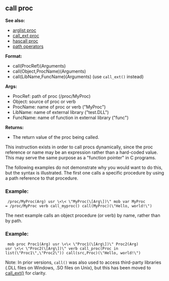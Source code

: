 ## call proc
**See also:**
+   [arglist proc](/ref/proc/arglist.md) 
+   [call_ext proc](/ref/proc/call_ext.md) 
+   [hascall proc](/ref/proc/hascall.md) 
+   [path operators](/ref/operator/path.md) 
<!-- -->
**Format:**
+   call(ProcRef)(Arguments)
+   call(Object,ProcName)(Arguments)
+   call(LibName,FuncName)(Arguments) (use `call_ext()` instead)
<!-- -->
**Args:**
+   ProcRef: path of proc (/proc/MyProc)
+   Object: source of proc or verb
+   ProcName: name of proc or verb (\"MyProc\")
+   LibName: name of external library (\"test.DLL\")
+   FuncName: name of function in external library (\"func\")
<!-- -->
**Returns:**
+   The return value of the proc being called.


This instruction exists in order to call procs dynamically,
since the proc reference or name may be an expression rather than a
hard-coded value. This may serve the same purpose as a \"function
pointer\" in C programs. 

The following examples do not
demonstrate why you would want to do this, but the syntax is
illustrated. The first one calls a specific procedure by using a path
reference to that procedure.
### Example:

```
 /proc/MyProc(Arg) usr \<\< \"MyProc(\[Arg\])\" mob var MyProc
= /proc/MyProc verb call_myproc() call(MyProc)(\"Hello, world!\")

```
 

The next example calls an object procedure (or verb)
by name, rather than by path.
### Example:

```
 mob proc Proc1(Arg) usr \<\< \"Proc1(\[Arg\])\" Proc2(Arg)
usr \<\< \"Proc2(\[Arg\])\" verb call_proc(Proc in
list(\"Proc1\",\"Proc2\")) call(src,Proc)(\"Hello, world!\") 
```



Note: In prior versions, `call()` was also used to access
third-party libraries (.DLL files on Windows, .SO files on Unix), but
this has been moved to [call_ext()](/ref/proc/call_ext.md) for clarity.